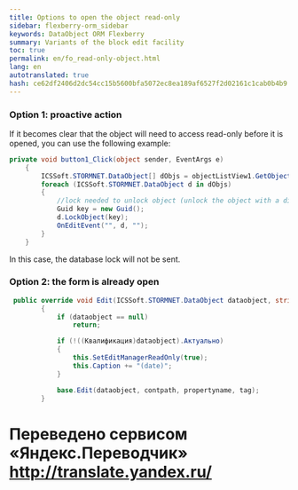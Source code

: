 ```yaml
--- 
title: Options to open the object read-only 
sidebar: flexberry-orm_sidebar 
keywords: DataObject ORM Flexberry 
summary: Variants of the block edit facility 
toc: true 
permalink: en/fo_read-only-object.html 
lang: en 
autotranslated: true 
hash: ce62df2406d2dc54cc15b5600bfa5072ec8ea189af6527f2d02161c1cab0b4b9 
--- 
```


### Option 1: proactive action 

If it becomes clear that the object will need to access read-only before it is opened, you can use the following example: 

```csharp
private void button1_Click(object sender, EventArgs e)
    { 
        ICSSoft.STORMNET.DataObject[] dObjs = objectListView1.GetObjectsByMarks();
        foreach (ICSSoft.STORMNET.DataObject d in dObjs)
        {
            //lock needed to unlock object (unlock the object with a different key will be impossible). 
            Guid key = new Guid();
            d.LockObject(key);
            OnEditEvent("", d, "");
        }
    }
``` 

In this case, the database lock will not be sent. 

### Option 2: the form is already open 

```csharp
 public override void Edit(ICSSoft.STORMNET.DataObject dataobject, string contpath, string propertyname, object tag)
        {
            if (dataobject == null)
                return;

            if (!((Квалификация)dataobject).Актуально)
            {
                this.SetEditManagerReadOnly(true);
                this.Caption += "(date)";
            }

            base.Edit(dataobject, contpath, propertyname, tag);
        }
```


 # Переведено сервисом «Яндекс.Переводчик» http://translate.yandex.ru/